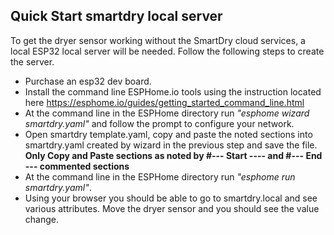 ## Quick Start smartdry local server

To get the dryer sensor working without the SmartDry cloud services, a local ESP32 local server will be needed.  Follow the following steps to create the server.

* Purchase an esp32 dev board. 
* Install the command line ESPHome.io tools using the instruction located here https://esphome.io/guides/getting_started_command_line.html
* At the command line in the ESPHome directory run <i>"esphome wizard smartdry.yaml"</i> and follow the prompt to configure your network.
* Open smartdry template.yaml, copy and paste the noted sections into smartdry.yaml created by wizard in the previous step and save the file. <b> Only Copy and Paste sections as noted by #--- Start ---- and #--- End --- commented sections</b>
* At the command line in the ESPHome directory run <i>"esphome run smartdry.yaml"</i>.
* Using your browser you should be able to go to smartdry.local and see various attributes. Move the dryer sensor and you should see the value change.

